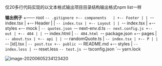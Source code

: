 仅20多行代码实现的以文本格式输出项目目录结构输出格式npm list一样



**输出例子**
+—— root
`-- .gitignore
+-- components  
| +-- Footer
| | `-- index.tsx
| +-- Header
| | `-- index.tsx
| +-- Loyout
| | `-- index.tsx
| +-- styles
+-- mock
| `-- quotes.json
`-- next-env.d.ts
`-- next.config.js
+-- out
| +-- 404
| | `-- index.html
| `-- 404.html
`-- package.json
+-- pages
| `-- about.tsx
| +-- api
| | `-- randomQuote.ts
| `-- index.tsx
| +-- P
| | `-- [id].tsx
| `-- post.tsx
+-- public
`-- README.md
+-- styles
| `-- index.less
| `-- reset.less
`-- test.js
`-- tsconfig.json
`-- yarn.lock

![image-20200605234123420](C:\Users\qiangshengchen\AppData\Roaming\Typora\typora-user-images\image-20200605234123420.png)







